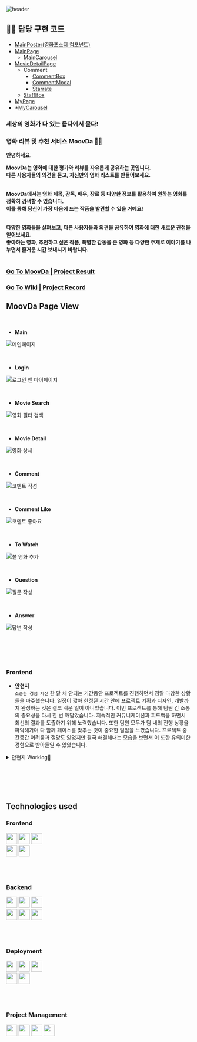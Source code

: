 ![header](https://capsule-render.vercel.app/api?type=soft&color=01123d&fontColor=ffffff&height=150&section=header&text=MoovDa&fontSize=60)


👩‍💻 담당 구현 코드 <br>
-------------------
- [MainPoster(영화포스터 컴포넌트)](https://github.com/hjthebunny/MoovDa/tree/main/client/src/components/MainPoster)
- [MainPage](https://github.com/hjthebunny/MoovDa/blob/main/client/src/app/page.tsx)
    * [MainCarousel](https://github.com/hjthebunny/MoovDa/tree/main/client/src/components/MainCarousel)
- [MovieDetailPage](https://github.com/hjthebunny/MoovDa/tree/main/client/src/app/movies/%5BmovieId%5D)
    * Comment
        - [CommentBox](https://github.com/hjthebunny/MoovDa/tree/main/client/src/components/CommentBox)
        - [CommentModal](https://github.com/hjthebunny/MoovDa/tree/main/client/src/components/CommentModal)
        - [Starrate](https://github.com/hjthebunny/MoovDa/tree/main/client/src/components/Starrate)
   * [StaffBox](https://github.com/hjthebunny/MoovDa/blob/main/client/src/components/StaffBox/StaffBox.tsx)
- [MyPage](https://github.com/hjthebunny/MoovDa/tree/main/client/src/app/(membership)/mypage/%5BmemberId%5D)
-    *[MyCarousel](https://github.com/hjthebunny/MoovDa/blob/main/client/src/components/MyCarousel/MyCarousel.tsx)
      
  


### 세상의 영화가 다 있는 뭅다에서 묻다! 
### 영화 리뷰 및 추천 서비스 MoovDa 🍿🍿

<b>안녕하세요. <br>

MoovDa는 영화에 대한 평가와 리뷰를 자유롭게 공유하는 곳입니다.  <br>다른 사용자들의 의견을 듣고, 자신만의 영화 리스트를 만들어보세요. <br><br>

MoovDa에서는 영화 제목, 감독, 배우, 장르 등 다양한 정보를 활용하여 원하는 
영화를 정확히 검색할 수 있습니다. <br> 이를 통해 당신이 가장 마음에 드는 작품을 발견할 수 있을 거예요!  <br> <br> 

다양한 영화들을 살펴보고, 다른 사용자들과 의견을 공유하여 영화에 대한 새로운 관점을 얻어보세요.  <br>
좋아하는 영화, 추천하고 싶은 작품, 특별한 감동을 준 영화 등 다양한 주제로 이야기를 나누면서 즐거운 시간 보내시기 바랍니다.</b> <br> <br> 

### [Go To MoovDa | Project Result](https://moovda.vercel.app/) 
### [Go To Wiki | Project Record](https://github.com/codestates-seb/seb44_main_020/wiki) <br>


## MoovDa Page View 

<br>

- <b>Main</b>

![메인페이지](https://github.com/codestates-seb/seb44_main_020/assets/64067205/4bf7259f-fbcd-4919-93f4-c3ff6895241e)

<br>

- <b>Login</b>

![로그인 앤 마이페이지](https://github.com/codestates-seb/seb44_main_020/assets/64067205/e12ee450-0601-4988-b086-3ad2f15fd1e8)

<br>



- <b>Movie Search</b>

![영화 필터 검색](https://github.com/codestates-seb/seb44_main_020/assets/64067205/f9a857d5-f3bb-4232-973d-08058432df4d)

<br>


- <b>Movie Detail</b>

![영화 상세](https://github.com/codestates-seb/seb44_main_020/assets/64067205/5e2a6cab-9b0c-4a0e-b8b8-acdb62529d7d)

<br>


- <b>Comment</b>

![코멘트 작성](https://github.com/codestates-seb/seb44_main_020/assets/64067205/98bd7004-4b82-4811-a884-371f96a86195)

<br>

- <b>Comment Like</b>

![코멘트 좋아요](https://github.com/codestates-seb/seb44_main_020/assets/64067205/8d6e7ae2-78d4-444f-bd99-676bbb952b19)

<br>


- <b>To Watch</b>

![볼 영화 추가](https://github.com/codestates-seb/seb44_main_020/assets/64067205/d5d12ed7-c3c9-4750-8be5-fecdc94ac7e7)

<br>


- <b>Question</b>

![질문 작성](https://github.com/codestates-seb/seb44_main_020/assets/64067205/3cd52e3e-1fe0-4a62-a5bf-64d481d2b40c)

<br>

- <b>Answer</b>

![답변 작성](https://github.com/codestates-seb/seb44_main_020/assets/64067205/ac6e4783-5138-42e9-bde5-02d2ebc615a0)

<br>


<br><br>



### Frontend 

- <b>안현지</b> <br>
`소중한 경험 자산`
한 달 채 안되는 기간동안 프로젝트를 진행하면서 정말 다양한 상황들을 마주했습니다. 일정이 짧아 한정된 시간 안에 프로젝트 기획과 디자인, 개발까지 완성하는 것은 결코 쉬운 일이 아니었습니다. 이번 프로젝트를 통해 팀원 간 소통의 중요성을 다시 한 번 깨달았습니다. 지속적인 커뮤니케이션과 피드백을 하면서 최선의 결과를 도출하기 위해 노력했습니다. 또한 팀원 모두가 팀 내의 진행 상황을 파악해가며 다 함께 페이스를 맞추는 것이 중요한 일임을 느꼈습니다. 프로젝트 중간중간 어려움과 절망도 있었지만 결국 해결해내는 모습을 보면서 이 또한 유의미한 경험으로 받아들일 수 있었습니다. 
<details>
<summary>안현지 Worklog📜</summary>

<br>

 <b>Position</b> : Frontend

 <b>Stack</b> : Typescript, ReactJS, NextJS, Redux Toolkit, Styled Components

 <b>Works</b> : 

1. 페이지 UI 구성 및 피그마 이용해 프로토타입 구현
    * 메인 페이지
    * 질문 리스트 페이지
    * 질문 상세 페이지 

2. MainPoster 컴포넌트
    * props를 전달하여 조건부 렌더링
      * default : 영화 포스터 + 제목
      * 본영화 섹션에서 사용될 때, 별점 노출
      * 볼영화 섹션에서 사용될 때, (마이페이지의 삭제 버튼을 누르면) 삭제 아이콘 노출
    * styled-components의 ThemeProvider 적용 
      *  컴포넌트의 크기를 유동적으로 조정하여 여러 페이지에서 재사용할 수 있도록 함
    * 볼영화 삭제 기능 구현

3. MainPage
    * 자동 재생되는 캐러셀 슬라이더 구현
      * react-slick 라이브러리 사용 (centermode 적용)
    * 영화 포스터 조회 기능 구현

4. MyPage
    * UI 디자인 재구성
    * 로그인한 본인의 마이페이지인 경우와 타 사용자의 프로필을 클릭하여 방문하는 경우를 구분하여 조건부 렌더링
       * 로그인한 사용자 본인의 페이지인 경우에만 볼 영화의 편집 버튼을 노출 <br>
         -> 클릭하면 메인 포스터 컴포넌트의 삭제 아이콘 노출
       * 로그인한 사용자 본인의 페이지인 경우에만 계정 관리 영역 노출
    * 볼 영화, 본 영화 리스트
        * react-slick 사용하여 캐러셀 슬라이더 구현 
        * 캐러셀 드래그 시 클릭 이벤트(영화 상세페이지로 이동) 실행되는 것 방지
    * 회원 정보 조회, 회원 삭제 기능 구현

5. MovieDetail Page
    * 영화 상세 정보 조회
    * UI 디자인 재구성
    * 코멘트
        * 모달 팝업
        * 별점 구현
        * 코멘트 CRUD
            * 코멘트 추가 시 본 영화 리스트 추가
            * 코멘트 삭제 시 본 영화 리스트 삭제
        * 리스트 페이지네이션 적용
        * 코멘트 좋아요 구현
            * 좋아요 아이콘 클릭 시 리렌더링 전 까지는 클라이언트 측에서 UI 임시 반영(좋아요 수 변경, 좋아요 상태에 따른 아이콘 색 변경)
    * 볼 영화 리스트 추가, 기능 구현
6. Footer
    * footer UI 수정
</details>
<br>

 
<br><br><br>

## Technologies used 

### Frontend

<img src="https://img.shields.io/badge/React-61DAFB?style=flat&logo=React&logoColor=white"  height="30"/> <img src="https://img.shields.io/badge/Next.js-000000?style=flat&logo=Next.js&logoColor=white"  height="30"/>
<img src="https://img.shields.io/badge/TypeScript-3178C6?style=flat&logo=TypeScript&logoColor=white"  height="30"/> <br>
<img src="https://img.shields.io/badge/StyledComponets-DB7093?style=flat&logo=styledcomponents&logoColor=white"  height="30"/>
<img src="https://img.shields.io/badge/ReduxToolkit-764ABC?style=flat&logo=redux&logoColor=white"  height="30"/>

<br><br>

### Backend
<img src="https://img.shields.io/badge/Spring%20Boot-339933?style=flat-square&logo=springboot&logoColor=white" height="30" /> <img src="https://img.shields.io/badge/Spring%20Data%20JPA-339933?style=flat-square&logo=spring&logoColor=white" height="30" />
<img src="https://img.shields.io/badge/Spring%20Security-339933?style=flat-square&logo=springsecurity&logoColor=white" height="30" /> <br>
<img src="https://img.shields.io/badge/JWT-000000?style=flat-square&logo=jsonwebtokens&logoColor=white" height="30" />
<img src="https://img.shields.io/badge/OAuth2.0-2C2255?style=flat-square&logo=google&logoColor=white" height="30" />
<img src="https://img.shields.io/badge/Querydsl-00BFFF?style=flat-square&logo=qualcomm&logoColor=white" height="30" />




<br><br>

### Deployment
<img src="https://img.shields.io/badge/AWS-232F3E?style=flat-square&logo=amazonaws&logoColor=white" height="30" /> <img src="https://img.shields.io/badge/EC2-FF9900?style=flat-square&logo=amazonec2&logoColor=white" height="30" /> 
<img src="https://img.shields.io/badge/Vercel-000000?style=flat-square&logo=vercel&logoColor=white" height="30" />  <br>
<img src="https://img.shields.io/badge/RDS-527FFF?style=flat-square&logo=amazonrds&logoColor=white" height="30" />
<img src="https://img.shields.io/badge/MySQL-4479A1?style=flat-square&logo=mysql&logoColor=white" height="30" />



<br><br>

### Project Management
<img src="https://img.shields.io/badge/GitHub-181717?style=flat-square&logo=github&logoColor=white" height="30" /> <img src="https://img.shields.io/badge/Discord-5865F2?style=flat-square&logo=discord&logoColor=white" height="30" /> 
<img src="https://img.shields.io/badge/Notion-000000?style=flat-square&logo=notion&logoColor=white" height="30" />
<img src="https://img.shields.io/badge/Zoom-2D8CFF?style=flat-square&logo=zoom&logoColor=white" height="30" />



